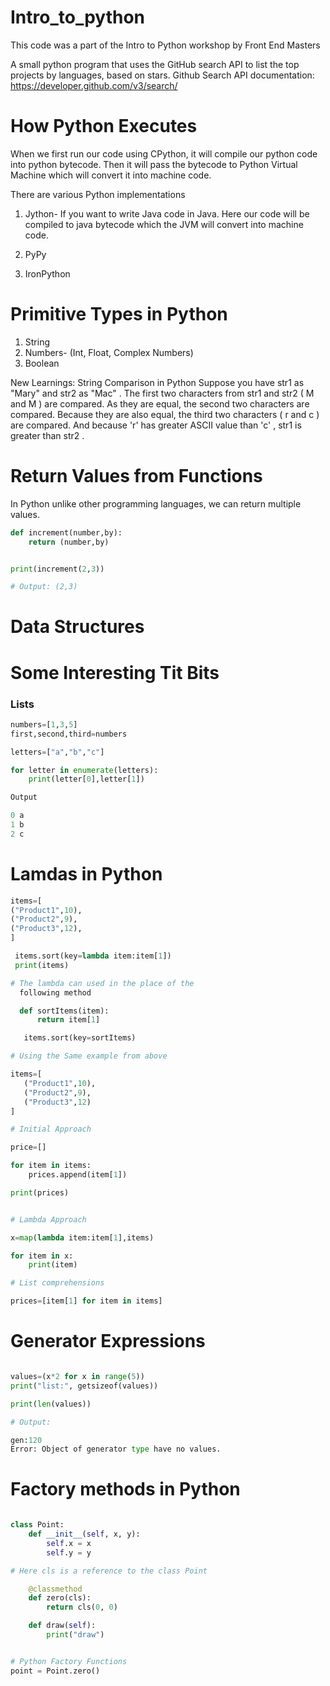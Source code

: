 # Intro_to_python

This code was a part of the Intro to Python workshop by Front End Masters

A small python program that uses the GitHub search API to list the top
projects by languages, based on stars.
Github Search API documentation: https://developer.github.com/v3/search/

# How Python Executes

When we first run our code using CPython, it will compile our python code into python bytecode. Then it will pass the bytecode to Python Virtual Machine which will convert it into machine code.

There are various Python implementations

1. Jython- If you want to write Java code in Java. Here our code will be compiled to java bytecode which the JVM will convert into machine code.

2. PyPy

3. IronPython

# Primitive Types in Python

1. String
2. Numbers- (Int, Float, Complex Numbers)
3. Boolean

New Learnings: String Comparison in Python
Suppose you have str1 as "Mary" and str2 as "Mac" . The first two characters from str1 and str2 ( M and M ) are compared. As they are equal, the second two characters are compared. Because they are also equal, the third two characters ( r and c ) are compared. And because 'r' has greater ASCII value than 'c' , str1 is greater than str2 .

# Return Values from Functions

In Python unlike other programming languages, we can return multiple values.

```python
def increment(number,by):
    return (number,by)


print(increment(2,3))

# Output: (2,3)
```

# Data Structures

# Some Interesting Tit Bits

### Lists

```python
numbers=[1,3,5]
first,second,third=numbers

letters=["a","b","c"]

for letter in enumerate(letters):
    print(letter[0],letter[1])

Output

0 a
1 b
2 c

```

# Lamdas in Python

```python
items=[
("Product1",10),
("Product2",9),
("Product3",12),
]

 items.sort(key=lambda item:item[1])
 print(items)

# The lambda can used in the place of the
  following method

  def sortItems(item):
      return item[1]

   items.sort(key=sortItems)

# Using the Same example from above

items=[
   ("Product1",10),
   ("Product2",9),
   ("Product3",12)
]

# Initial Approach

price=[]

for item in items:
    prices.append(item[1])

print(prices)


# Lambda Approach

x=map(lambda item:item[1],items)

for item in x:
    print(item)

# List comprehensions

prices=[item[1] for item in items]

```

# Generator Expressions

```python

values=(x*2 for x in range(5))
print("list:", getsizeof(values))

print(len(values))

# Output:

gen:120
Error: Object of generator type have no values.


```

# Factory methods in Python

```python

class Point:
    def __init__(self, x, y):
        self.x = x
        self.y = y

# Here cls is a reference to the class Point

    @classmethod
    def zero(cls):
        return cls(0, 0)

    def draw(self):
        print("draw")


# Python Factory Functions
point = Point.zero()

```
